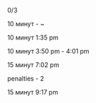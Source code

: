 0/3

10 минут - ~

10 минут 1:35 pm

10 минут 3:50 pm - 4:01 pm

15 минут 7:02 pm

penalties - 2

15 минут 9:17 pm

